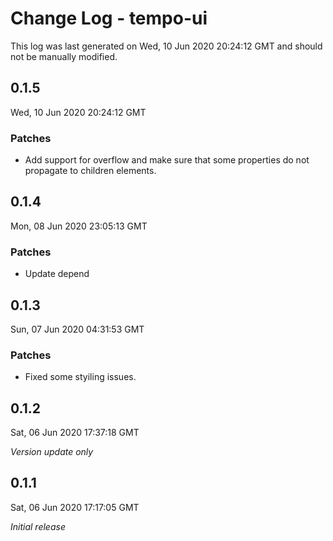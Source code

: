 # Change Log - tempo-ui

This log was last generated on Wed, 10 Jun 2020 20:24:12 GMT and should not be manually modified.

## 0.1.5
Wed, 10 Jun 2020 20:24:12 GMT

### Patches

- Add support for overflow and make sure that some properties do not propagate to children elements.

## 0.1.4
Mon, 08 Jun 2020 23:05:13 GMT

### Patches

- Update depend

## 0.1.3
Sun, 07 Jun 2020 04:31:53 GMT

### Patches

- Fixed some styiling issues.

## 0.1.2
Sat, 06 Jun 2020 17:37:18 GMT

*Version update only*

## 0.1.1
Sat, 06 Jun 2020 17:17:05 GMT

*Initial release*

